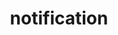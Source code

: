 ---
title: "notification"
linkTitle: "notification"
weight: 10
description: >
  Configuration for the notification service
---